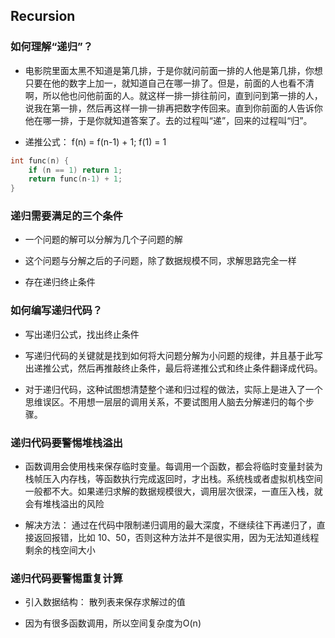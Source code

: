 ## Recursion

### 如何理解“递归”？

+ 电影院里面太黑不知道是第几排，于是你就问前面一排的人他是第几排，你想只要在他的数字上加一，就知道自己在哪一排了。但是，前面的人也看不清啊，所以他也问他前面的人。就这样一排一排往前问，直到问到第一排的人，说我在第一排，然后再这样一排一排再把数字传回来。直到你前面的人告诉你他在哪一排，于是你就知道答案了。去的过程叫“递”，回来的过程叫“归”。

+ 递推公式： f(n) = f(n-1) + 1; f(1) = 1

```c
int func(n) {
    if (n == 1) return 1;
    return func(n-1) + 1;
}
```

### 递归需要满足的三个条件

+ 一个问题的解可以分解为几个子问题的解

+ 这个问题与分解之后的子问题，除了数据规模不同，求解思路完全一样

+ 存在递归终止条件

### 如何编写递归代码？

+ 写出递归公式，找出终止条件

+ 写递归代码的关键就是找到如何将大问题分解为小问题的规律，并且基于此写出递推公式，然后再推敲终止条件，最后将递推公式和终止条件翻译成代码。

+ 对于递归代码，这种试图想清楚整个递和归过程的做法，实际上是进入了一个思维误区。不用想一层层的调用关系，不要试图用人脑去分解递归的每个步骤。

### 递归代码要警惕堆栈溢出

+ 函数调用会使用栈来保存临时变量。每调用一个函数，都会将临时变量封装为栈帧压入内存栈，等函数执行完成返回时，才出栈。系统栈或者虚拟机栈空间一般都不大。如果递归求解的数据规模很大，调用层次很深，一直压入栈，就会有堆栈溢出的风险

+ 解决方法： 通过在代码中限制递归调用的最大深度，不继续往下再递归了，直接返回报错，比如 10、50，否则这种方法并不是很实用，因为无法知道线程剩余的栈空间大小

### 递归代码要警惕重复计算

+ 引入数据结构： 散列表来保存求解过的值

+ 因为有很多函数调用，所以空间复杂度为O(n)

